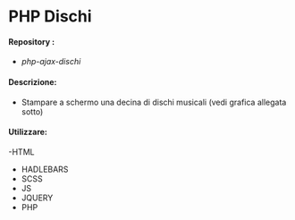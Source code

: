 # PHP Dischi

#### Repository : 
- *php-ajax-dischi* 

#### Descrizione:
 - Stampare a schermo una decina di dischi musicali (vedi grafica allegata sotto)
#### Utilizzare: 
 -HTML
 - HADLEBARS 
 - SCSS 
 - JS 
 - JQUERY 
 - PHP
 

